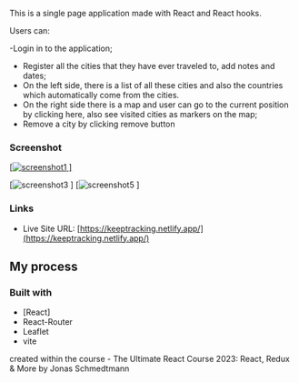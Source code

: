 This is a single page application made with React and React hooks.

Users can:

-Login in to the application;
- Register all the cities that they have ever traveled to, add notes and dates;
- On the left side, there is a list of all these cities and also the countries which automatically come from the cities.
- On the right side there is a map and user can go to the current position by clicking here, also see visited cities as markers on the map;
- Remove a city by clicking remove button

### Screenshot

[[![screenshot1](https://github.com/nanatotibadze/worldwise/assets/106735126/790acf6b-0bed-4be2-8a06-10351864c3b3)
]
]()

[![screenshot3](https://github.com/nanatotibadze/worldwise/assets/106735126/56dcc96e-0b8e-4040-b804-0211b3b77c57)
]
[![screenshot5](https://github.com/nanatotibadze/worldwise/assets/106735126/efe0cfc2-bf4e-4b64-b1f0-86328c161fdf)
]

### Links

- Live Site URL: [https://keeptracking.netlify.app/](https://keeptracking.netlify.app/)

## My process

### Built with

- [React]
- React-Router
- Leaflet
- vite

created within the course - The Ultimate React Course 2023: React, Redux & More by Jonas Schmedtmann
